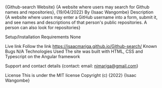 {Github-search Website}
{A website where users may search for Github names and repositories}, {19/04/2022}
By {Isaac Wangombe}
Description
{A website where users may enter a GitHub username into a form, submit it, and see names and descriptions of that person's public repositories. A person can also look for repositories}

Setup/Installation Requirements
None

Live link
Follow the link https://isaacmariga.github.io/Github-search/
Known Bugs
N/A
Technologies Used
The site was built with HTML, CSS and Typescript on the Angular framework

Support and contact details
{contact: email: nimariga@gmail.com}

License
This is under the MIT license Copyright (c) {2022} {Isaac Wangombe}
